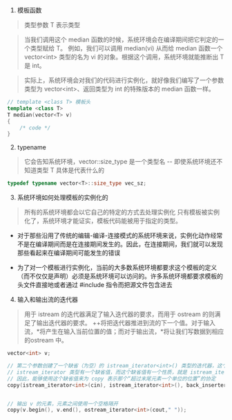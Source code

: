 1. 模板函数

> 类型参数 T 表示类型

> 当我们调用这个 median 函数的时候，系统环境会在编译期间把它判定的一个类型赋给 T。
> 例如，我们可以调用 median(vi) 从而给 median 函数一个 vector\<int> 类型的名为 vi 的对象。根据这个调用，系统环境就能推断出 T 是 int。

> 实际上，系统环境会对我们的代码进行实例化，就好像我们编写了一个参数类型为 vector\<int>、返回类型为 int 的特殊版本的 median 函数一样。

```cpp
// template <class T> 模板头
template <class T>
T median(vector<T> v)
{
    /* code */ 
}
```

2. typename

> 它会告知系统环境，vector<T>::size_type 是一个类型名 -- 即使系统环境还不知道类型 T 具体是代表什么的

```cpp
typedef typename vector<T>::size_type vec_sz;
```

3. 系统环境如何处理模板的实例化的

> 所有的系统环境都会以它自己的特定的方式去处理实例化
> 只有模板被实例化了，系统环境才能证实，模板代码能被用于指定的类型。

- 对于那些沿用了传统的编辑-编译-连接模式的系统环境来说，实例化动作经常不是在编译期间而是在连接期间发生的。因此，在连接期间，我们就可以发现那些看起来在编译期间可能发生的错误

- 为了对一个模板进行实例化，当前的大多数系统环境都要求这个模板的定义（而不仅仅是声明）必须是系统环境可以访问的。许多系统环境都要求模板的头文件直接地或者通过 #include 指令而把源文件包含进去 


4. 输入和输出流的迭代器

> 用于 istream 的迭代器满足了输入迭代器的要求，而用于 ostream 的则满足了输出迭代器的要求。
> ++将把迭代器推进到流的下一个值。对于输入流，*将产生在输入当前位置的值；而对于输出流，*将让我们写数据到相应的ostream 中。

```cpp
vector<int> v;

// 第二个参数创建了一个缺省（为空）的 istream_iterator<int>() 类型的迭代器，这个迭代器不会与任何的文件连接在一起。
// istream_iterator 类型有一个缺省值，而这个缺省值有一个性质，就是 istream_iterator 类型的迭代器一旦到达了文件末尾或者是处于错误中，那它就会和这个缺省值相等。
// 因此，能够使用这个缺省值来为 copy 表示那个“超过末尾元素一个单位的位置”的协定
copy(istream_iterator<int>(cin), istream_iterator<int>(), back_inserter(v));


// 输出 v 的元素，元素之间使用一个空格隔开
copy(v.begin(), v.end(), ostream_iterator<int>(cout," "));
```